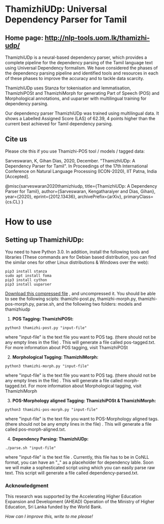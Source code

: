 # ThamizhiUDp: Universal Dependency Parser for Tamil
## Home page: http://nlp-tools.uom.lk/thamizhi-udp/

ThamizhiUDp is a neural-based dependency parser, which provides a complete pipeline for the dependency parsing of the Tamil language text using Universal Dependency formalism. We have considered the phases of the dependency parsing pipeline and identified tools and resources in each of these phases to improve the accuracy and to tackle data scarcity.

ThamizhiUDp uses Stanza for tokenisation and lemmatisation, ThamizhiPOSt and ThamizhiMorph for generating Part of Speech (POS) and Morphological annotations, and uuparser with multilingual training for dependency parsing.

Our dependency parser ThamizhiUDp was trained using multilingual data. It shows a Labelled Assigned Score (LAS) of 62.39, 4 points higher than the current best achieved for Tamil dependency parsing. 

## Cite us
Please cite this if you use Thamizhi-POS tool / models / tagged data:

Sarveswaran, K, Gihan Dias, 2020, December. "ThamizhiUDp: A Dependency Parser for Tamil". In Proceedings of the 17th International Conference on Natural Language Processing (ICON-2020), IIT Patna, India [Accepted].

@misc{sarveswaran2020thamizhiudp,
      title={ThamizhiUDp: A Dependency Parser for Tamil}, 
      author={Sarveswaran, Kengatharaiyer and Dias, Gihan},
      year={2020},
      eprint={2012.13436},
      archivePrefix={arXiv},
      primaryClass={cs.CL}
}

# How to use

## Setting up ThamizhiUDp:
You need to have Python 3.0. In addition, install the following tools and libraries (These commands are for Debian based distribution, you can find the similar ones for other Linux distributions & Windows over the web):
```
pip3 install stanza
sudo apt install foma
pip3 install cython
pip3 install uuparser
```
[Download this compressed file](http://nlp-tools.uom.lk/thamizhi-udp/thamizhi-pos-morph-ud-parsers.zip) , and uncompressed it. You should be able to see the following scipts: thamizhi-post.py, thamizhi-morph.py, thamizhi-pos-morph.py, parse.sh, and the following two folders: models and thamizhiudp


1. **POS Tagging: ThamizhiPOSt:**
```
python3 thamizhi-post.py "input-file"
```
where "input-file" is the text file you want to POS tag. (there should not be any empty lines in the file) . This will generate a file called pos-tagged.txt. For more information about POS tagging, visit ThamizhiPOSt

2. **Morphological Tagging: ThamizhiMorph:**
```
python3 thamizhi-morph.py "input-file"
```
where "input-file" is the text file you want to POS tag. (there should not be any empty lines in the file) . This will generate a file called morph-tagged.txt. For more information about Morphological tagging, visit ThamizhiMorph

3. **POS-Morphology aligned Tagging: ThamizhiPOSt & ThamizhiMorph:**
```
python3 thamizhi-pos-morph.py "input-file"
```
where "input-file" is the text file you want to POS-Morphology aligned tags. (there should not be any empty lines in the file) . This will generate a file called pos-morph-aligned.txt.

4. **Dependency Parsing: ThamizhiUDp:**
```
./parse.sh "input-file"
```
where "input-file" is the text file . Currently, this file has to be in CoNLL format, you can have an "_" as a placeholder for dependency lable. Soon we will make a sophesticated script using which you can easily parse raw text. This script will generate a file called dependency-parsed.txt.

### Acknowledgment
This research was supported by the Accelerating Higher Education Expansion and Development (AHEAD) Operation of the Ministry of Higher Education, Sri Lanka funded by the World Bank.

*How can I improve this, write to me please!*

